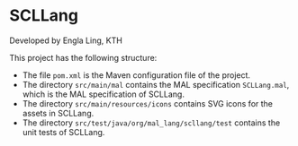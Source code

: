 # SCLLang

Developed by Engla Ling, KTH

This project has the following structure:

* The file `pom.xml` is the Maven configuration file of the project.
* The directory `src/main/mal` contains the MAL specification `SCLLang.mal`, which is the MAL specification of SCLLang.
* The directory `src/main/resources/icons` contains SVG icons for the assets in SCLLang.
* The directory `src/test/java/org/mal_lang/scllang/test` contains the unit tests of SCLLang.

